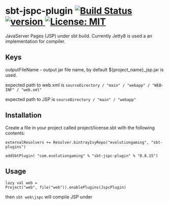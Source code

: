 # sbt-jspc-plugin [![Build Status](https://travis-ci.org/evolution-gaming/jspc-sbt-plugin.svg)](https://travis-ci.org/evolution-gaming/jspc-sbt-plugin) [ ![version](https://api.bintray.com/packages/evolutiongaming/sbt-plugins/sbt-jspc-plugin/images/download.svg) ](https://bintray.com/evolutiongaming/sbt-plugins/sbt-jspc-plugin/_latestVersion) [![License: MIT](https://img.shields.io/badge/License-MIT-yellowgreen.svg)](https://opensource.org/licenses/MIT)

JavaServer Pages (JSP) under sbt build. Currently Jetty8 is used a an implementation for compiler.

## Keys

outputFileName - output jar file name, by default ${project_name}_jsp.jar is used.

expected path to web.xml is
``` sourceDirectory / "main" / "webapp" / "WEB-INF" / "web.xml" ```

expected path to JSP is 
``` sourceDirectory / "main" / "webapp" ```

## Installation

Create a file in your project called project/license.sbt with the following contents:

```
externalResolvers += Resolver.bintrayIvyRepo("evolutiongaming", "sbt-plugins") 
 
addSbtPlugin( "com.evolutiongaming" % "sbt-jspc-plugin" % "0.8.15")
```

## Usage
```
lazy val web = 
Project("web", file("web")).enablePlugins(JspcPlugin)
```

then ```sbt web\jspc``` will compile JSP under ``` ```